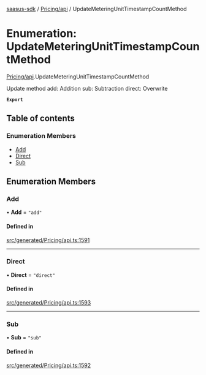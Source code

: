 [saasus-sdk](../README.md) / [Pricing/api](../modules/Pricing_api.md) / UpdateMeteringUnitTimestampCountMethod

# Enumeration: UpdateMeteringUnitTimestampCountMethod

[Pricing/api](../modules/Pricing_api.md).UpdateMeteringUnitTimestampCountMethod

Update method add: Addition sub: Subtraction direct: Overwrite

**`Export`**

## Table of contents

### Enumeration Members

- [Add](Pricing_api.UpdateMeteringUnitTimestampCountMethod.md#add)
- [Direct](Pricing_api.UpdateMeteringUnitTimestampCountMethod.md#direct)
- [Sub](Pricing_api.UpdateMeteringUnitTimestampCountMethod.md#sub)

## Enumeration Members

### Add

• **Add** = ``"add"``

#### Defined in

[src/generated/Pricing/api.ts:1591](https://github.com/saasus-platform/saasus-sdk-javascript/blob/6b95732/src/generated/Pricing/api.ts#L1591)

___

### Direct

• **Direct** = ``"direct"``

#### Defined in

[src/generated/Pricing/api.ts:1593](https://github.com/saasus-platform/saasus-sdk-javascript/blob/6b95732/src/generated/Pricing/api.ts#L1593)

___

### Sub

• **Sub** = ``"sub"``

#### Defined in

[src/generated/Pricing/api.ts:1592](https://github.com/saasus-platform/saasus-sdk-javascript/blob/6b95732/src/generated/Pricing/api.ts#L1592)
